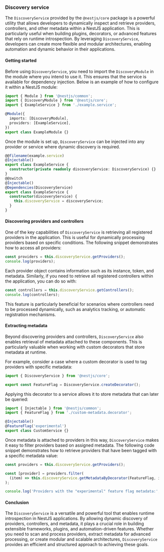 ### Discovery service

The `DiscoveryService` provided by the `@nestjs/core` package is a powerful utility that allows developers to dynamically inspect and retrieve providers, controllers, and other metadata within a NestJS application. This is particularly useful when building plugins, decorators, or advanced features that rely on runtime introspection. By leveraging `DiscoveryService`, developers can create more flexible and modular architectures, enabling automation and dynamic behavior in their applications.

#### Getting started

Before using `DiscoveryService`, you need to import the `DiscoveryModule` in the module where you intend to use it. This ensures that the service is available for dependency injection. Below is an example of how to configure it within a NestJS module:

```typescript
import { Module } from '@nestjs/common';
import { DiscoveryModule } from '@nestjs/core';
import { ExampleService } from './example.service';

@Module({
  imports: [DiscoveryModule],
  providers: [ExampleService],
})
export class ExampleModule {}
```

Once the module is set up, `DiscoveryService` can be injected into any provider or service where dynamic discovery is required.

```typescript
@@filename(example.service)
@Injectable()
export class ExampleService {
  constructor(private readonly discoveryService: DiscoveryService) {}
}
@@switch
@Injectable()
@Dependencies(DiscoveryService)
export class ExampleService {
  constructor(discoveryService) {
    this.discoveryService = discoveryService;
  }
}
```

#### Discovering providers and controllers

One of the key capabilities of `DiscoveryService` is retrieving all registered providers in the application. This is useful for dynamically processing providers based on specific conditions. The following snippet demonstrates how to access all providers:

```typescript
const providers = this.discoveryService.getProviders();
console.log(providers);
```

Each provider object contains information such as its instance, token, and metadata. Similarly, if you need to retrieve all registered controllers within the application, you can do so with:

```typescript
const controllers = this.discoveryService.getControllers();
console.log(controllers);
```

This feature is particularly beneficial for scenarios where controllers need to be processed dynamically, such as analytics tracking, or automatic registration mechanisms.

#### Extracting metadata

Beyond discovering providers and controllers, `DiscoveryService` also enables retrieval of metadata attached to these components. This is particularly valuable when working with custom decorators that store metadata at runtime.

For example, consider a case where a custom decorator is used to tag providers with specific metadata:

```typescript
import { DiscoveryService } from '@nestjs/core';

export const FeatureFlag = DiscoveryService.createDecorator();
```

Applying this decorator to a service allows it to store metadata that can later be queried:

```typescript
import { Injectable } from '@nestjs/common';
import { FeatureFlag } from './custom-metadata.decorator';

@Injectable()
@FeatureFlag('experimental')
export class CustomService {}
```

Once metadata is attached to providers in this way, `DiscoveryService` makes it easy to filter providers based on assigned metadata. The following code snippet demonstrates how to retrieve providers that have been tagged with a specific metadata value:

```typescript
const providers = this.discoveryService.getProviders();

const [provider] = providers.filter(
  (item) => this.discoveryService.getMetadataByDecorator(FeatureFlag, item) === 'experimental'
);

console.log('Providers with the "experimental" feature flag metadata:', provider);
```

#### Conclusion

The `DiscoveryService` is a versatile and powerful tool that enables runtime introspection in NestJS applications. By allowing dynamic discovery of providers, controllers, and metadata, it plays a crucial role in building extensible frameworks, plugins, and automation-driven features. Whether you need to scan and process providers, extract metadata for advanced processing, or create modular and scalable architectures, `DiscoveryService` provides an efficient and structured approach to achieving these goals.
